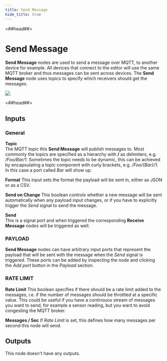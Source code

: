 ```yaml
---
title: Send Message
hide_title: true
---
```


<##head##>
# Send Message 

**Send Message** nodes are used to send a message over MQTT, to another device for example. All devices that connect to the editor will
use the same MQTT broker and thus messages can be sent across devices. The **Send Message** node uses topics to specify which receivers should get the messages.


![](/library/modules/mqtt/send-message.gif)

<##head##>

<div class = "node-inputs">

## Inputs

### General

**Topic**  
The MQTT topic this **Send Message** will publish messages to. Most commonly the topics are specified as a hierarchy with **/** as delimiters, e.g. _/Foo/Bar/1_. Sometimes the topic needs to be dynamic, this can be achieved by encapsulating a topic component with curly brackets, e.g. _/Foo/{Bar}/1_. In this case a port called _Bar_ will show up.

**Format**
This input sets the format the payload will be sent in, either as JSON or as a CSV.

**Send on Change**
This boolean controls whether a new message will be sent automatically when any payload input changes, or if you have to explicitly trigger the _Send_ signal to send the message.

**Send**  
This is a signal port and when triggered the corresponding **Receive Message** nodes will be triggered as well.

### PAYLOAD

**Send Message** nodes can have arbitrary input ports that represent the payload that will be sent with the message when the _Send_ signal is triggered. These ports can be added by inspecting the node and clicking the _Add port_ button in the _Payload_ section.

### RATE LIMIT

**Rate Limit**
This boolean specifies if there should be a rate limit added to the messages, i.e. if the number of messages should be throttled at a specific value. This could be useful if you have a continouos stream of messages you want to send, for example a sensor reading, but you want to avoid congesting the MQTT broker.

**Messages / Sec**
If _Rate Limit_ is set, this defines how many messages per second this node will send.

</div>

<div class = "node-inputs">

## Outputs

This node doesn't have any outputs.

</div>
